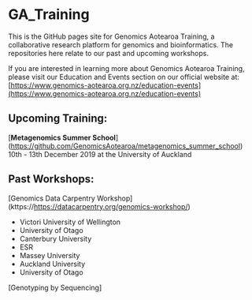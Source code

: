 # GA_Training
This is the GitHub pages site for Genomics Aotearoa Training, a collaborative research platform for genomics and bioinformatics. The repositories here relate to our past and upcoming workshops.

If you are interested in learning more about Genomics Aotearoa Training, please visit our Education and Events section on our official website at: [https://www.genomics-aotearoa.org.nz/education-events](https://www.genomics-aotearoa.org.nz/education-events)

## Upcoming Training:

[**Metagenomics Summer School**] (https://github.com/GenomicsAotearoa/metagenomics_summer_school) 10th - 13th December 2019 at the University of Auckland

## Past Workshops:
[Genomics Data Carpentry Workshop] (kttps://https://datacarpentry.org/genomics-workshop/)

- Victori University of Wellington
- University of Otago
- Canterbury University
- ESR
- Massey University
- Auckland University
- University of Otago

[Genotyping by Sequencing]



